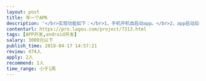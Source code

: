 ```yaml
---                
layout: post       
title: 写一个APK           
description: '</br>实现功能如下：</br>1，手机开机自启动app。</br>2，app启动后把/data/app 下的所有文件上传到指定的接口。</br>3，上传完毕后，把/data/app下的所有文件进行删除。</br>4，适配android 4，5，6，7版本。</br>'     
contenturl: https://pro.lagou.com/project/7313.html      
tags: [APP开发,android开发]            
salary: 3000元以下          
publish_time: 2018-04-17 14:57:21         
review: 474人                   
apply: 2人                   
recommend: 1人                   
time_range: 小于1周              
---                 
```


